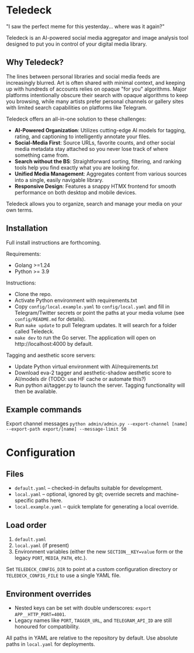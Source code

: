 # Teledeck

"I saw the perfect meme for this yesterday... where was it again?"

Teledeck is an AI-powered social media aggregator and image analysis tool designed to put you in control of your digital media library.

## Why Teledeck?

The lines between personal libraries and social media feeds are increasingly blurred. Art is often shared with minimal context, and keeping up with hundreds of accounts relies on opaque "for you" algorithms. Major platforms intentionally obscure their search with opaque algorithms to keep you browsing, while many artists prefer personal channels or gallery sites with limited search capabilities on platforms like Telegram.

Teledeck offers an all-in-one solution to these challenges:

- **AI-Powered Organization**: Utilizes cutting-edge AI models for tagging, rating, and captioning to intelligently annotate your files.
- **Social-Media First**: Source URLs, favorite counts, and other social media metadata stay attached so you never lose track of where something came from.
- **Search without the BS**: Straightforward sorting, filtering, and ranking tools help you find exactly what you are looking for.
- **Unified Media Management**: Aggregates content from various sources into a single, easily navigable library.
- **Responsive Design**: Features a snappy HTMX frontend for smooth performance on both desktop and mobile devices.

Teledeck allows you to organize, search and manage your media on your own terms.



## Installation
Full install instructions are forthcoming.

Requirements:
- Golang >=1.24
- Python >= 3.9

Instructions:
- Clone the repo.
- Activate Python environment with requirements.txt
- Copy `config/local.example.yaml` to `config/local.yaml` and fill in Telegram/Twitter secrets or point the paths at your media volume (see `config/README.md` for details).
- Run `make update` to pull Telegram updates. It will search for a folder called Teledeck.
- `make dev` to run the Go server. The application will open on http://localhost:4000 by default.

Tagging and aesthetic score servers:
- Update Python virtual environment with AI/requirements.txt
- Download eva-2 tagger and aesthetic-shadow aesthetic score to AI/models dir (TODO: use HF cache or automate this?)
- Run python ai/tagger.py to launch the server. Tagging functionality will then be available.


## Example commands
Export channel messages
``` python admin/admin.py --export-channel [name] --export-path export/[name] --message-limit 50 ```


# Configuration

## Files
- `default.yaml` – checked-in defaults suitable for development.
- `local.yaml` – optional, ignored by git; override secrets and machine-specific paths here.
- `local.example.yaml` – quick template for generating a local override.

## Load order
1. `default.yaml`
2. `local.yaml` (if present)
3. Environment variables (either the new `SECTION__KEY=value` form or the legacy `PORT`, `MEDIA_PATH`, etc.).

Set `TELEDECK_CONFIG_DIR` to point at a custom configuration directory or `TELEDECK_CONFIG_FILE` to use a single YAML file.

## Environment overrides
- Nested keys can be set with double underscores: `export APP__HTTP_PORT=4001`.
- Legacy names like `PORT`, `TAGGER_URL`, and `TELEGRAM_API_ID` are still honoured for compatibility.

All paths in YAML are relative to the repository by default. Use absolute paths in `local.yaml` for deployments.